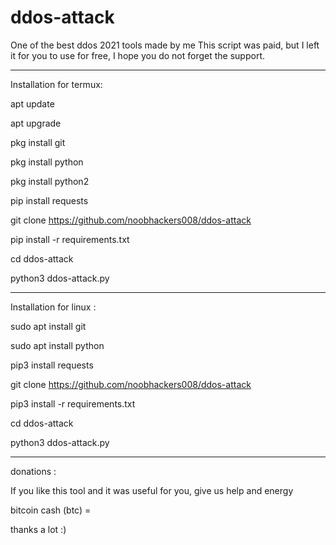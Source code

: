 # ddos-attack
One of the best ddos 2021 tools made by me
This script was paid, but I left it for you to use for free, I hope you do not forget the support.

-----------------------------------------------------------------------------------------------------------------------------------------------------------------------------------

Installation for termux: 

apt update

apt upgrade

pkg install git

pkg install python

pkg install python2

pip install requests 

git clone https://github.com/noobhackers008/ddos-attack

pip install -r requirements.txt

cd ddos-attack

python3 ddos-attack.py

-----------------------------------------------------------------------------------------------------------------------------------------------------------------------------------

Installation for linux :

sudo apt install git

sudo apt install python

pip3 install requests

git clone https://github.com/noobhackers008/ddos-attack

pip3 install -r requirements.txt

cd ddos-attack

python3 ddos-attack.py

-----------------------------------------------------------------------------------------------------------------------------------------------------------------------------------

donations : 

If you like this tool and it was useful for you, give us help and energy

bitcoin cash (btc) =

thanks a lot :)




